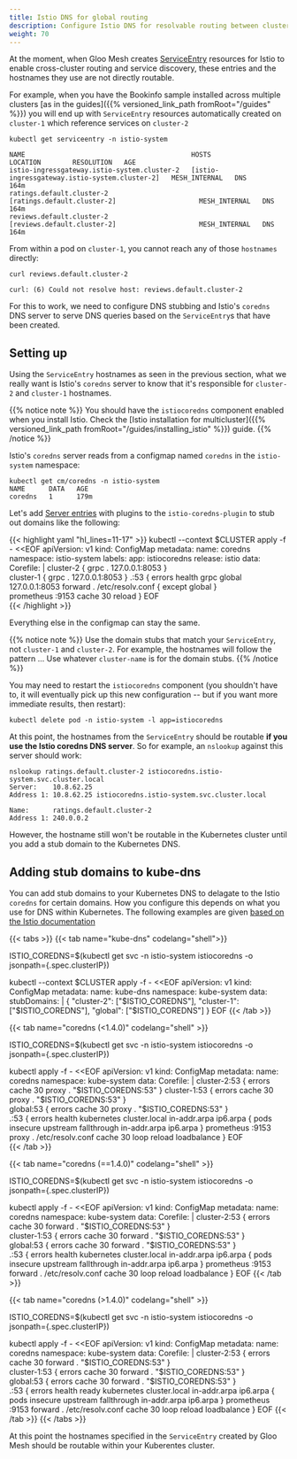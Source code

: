 ```yaml
---
title: Istio DNS for global routing
description: Configure Istio DNS for resolvable routing between clusters
weight: 70
---
```


At the moment, when Gloo Mesh creates [ServiceEntry](https://istio.io/docs/reference/config/networking/service-entry/) resources for Istio to enable cross-cluster routing and service discovery, these entries and the hostnames they use are not directly routable. 

For example, when you have the Bookinfo sample installed across multiple clusters [as in the guides]({{% versioned_link_path fromRoot="/guides" %}}) you will end up with `ServiceEntry` resources automatically created on `cluster-1` which reference services on `cluster-2`

```shell
kubectl get serviceentry -n istio-system

NAME                                          HOSTS                                           LOCATION        RESOLUTION   AGE
istio-ingressgateway.istio-system.cluster-2   [istio-ingressgateway.istio-system.cluster-2]   MESH_INTERNAL   DNS          164m
ratings.default.cluster-2                     [ratings.default.cluster-2]                     MESH_INTERNAL   DNS          164m
reviews.default.cluster-2                     [reviews.default.cluster-2]                     MESH_INTERNAL   DNS          164m
```

From within a pod on `cluster-1`, you cannot reach any of those `hostnames` directly:

```shell
curl reviews.default.cluster-2                                                            

curl: (6) Could not resolve host: reviews.default.cluster-2  
```

For this to work, we need to configure DNS stubbing and Istio's `coredns` DNS server to serve DNS queries based on the `ServiceEntry`s that have been created. 

## Setting up

Using the `ServiceEntry` hostnames as seen in the previous section, what we really want is Istio's `coredns` server to know that it's responsible for `cluster-2` and `cluster-1` hostnames. 


{{% notice note %}}
You should have the `istiocoredns` component enabled when you install Istio. Check the [Istio installation for multicluster]({{% versioned_link_path fromRoot="/guides/installing_istio" %}}) guide.
{{% /notice %}}

Istio's `coredns` server reads from a configmap named `coredns` in the `istio-system` namespace:

```shell
kubectl get cm/coredns -n istio-system
NAME      DATA   AGE
coredns   1      179m
```

Let's add [Server entries](https://coredns.io/manual/plugins/) with plugins to the `istio-coredns-plugin` to stub out domains like the following:

{{< highlight yaml "hl_lines=11-17" >}}
kubectl --context $CLUSTER apply -f - <<EOF
apiVersion: v1
kind: ConfigMap
metadata:
  name: coredns
  namespace: istio-system
  labels:
    app: istiocoredns
    release: istio
data:
  Corefile: |
    cluster-2 {
             grpc . 127.0.0.1:8053
          } 	
    cluster-1 {
             grpc . 127.0.0.1:8053
          } 
    .:53 {
          errors
          health 
          grpc global 127.0.0.1:8053
          forward . /etc/resolv.conf {
            except global
          }           
          prometheus :9153
          cache 30
          reload
        }
EOF        
{{< /highlight >}}

Everything else in the configmap can stay the same. 

{{% notice note %}}
Use the domain stubs that match your `ServiceEntry`, not `cluster-1` and `cluster-2`. For example, the hostnames will follow the pattern <service>.<namespace>.<cluster-name>. Use whatever `cluster-name` is for the domain stubs. 
{{% /notice %}}


You may need to restart the `istiocoredns` component (you shouldn't have to, it will eventually pick up this new configuration -- but if you want more immediate results, then restart):

```shell
kubectl delete pod -n istio-system -l app=istiocoredns 
```
At this point, the hostnames from the `ServiceEntry` should be routable **if you use the Istio coredns DNS server**. So for example, an `nslookup` against this server should work:

```shell
nslookup ratings.default.cluster-2 istiocoredns.istio-system.svc.cluster.local
Server:    10.8.62.25
Address 1: 10.8.62.25 istiocoredns.istio-system.svc.cluster.local

Name:      ratings.default.cluster-2
Address 1: 240.0.0.2
```

However, the hostname still won't be routable in the Kubernetes cluster until you add a stub domain to the Kubernetes DNS.

## Adding stub domains to kube-dns

You can add stub domains to your Kubernetes DNS to delagate to the Istio `coredns` for certain domains. How you configure this depends on what you use for DNS within Kubernetes. The following examples are given [based on the Istio documentation](https://istio.io/docs/setup/install/multicluster/gateways/#setup-dns)


{{< tabs >}}
{{< tab name="kube-dns" codelang="shell">}}

ISTIO_COREDNS=$(kubectl get svc -n istio-system istiocoredns -o jsonpath={.spec.clusterIP})

kubectl --context $CLUSTER apply -f - <<EOF
apiVersion: v1
kind: ConfigMap
metadata:
  name: kube-dns
  namespace: kube-system
data:
  stubDomains: |
    {
      "cluster-2": ["$ISTIO_COREDNS"],
      "cluster-1": ["$ISTIO_COREDNS"],
      "global": ["$ISTIO_COREDNS"]
    }
EOF
{{< /tab >}}

{{< tab name="coredns (<1.4.0)" codelang="shell" >}}

ISTIO_COREDNS=$(kubectl get svc -n istio-system istiocoredns -o jsonpath={.spec.clusterIP})

kubectl apply -f - <<EOF
apiVersion: v1
kind: ConfigMap
metadata:
  name: coredns
  namespace: kube-system
data:
  Corefile: |
     cluster-2:53 {
        errors
        cache 30
        proxy . "$ISTIO_COREDNS:53"
    } 
    cluster-1:53 {
        errors
        cache 30
        proxy . "$ISTIO_COREDNS:53"
    }  
    global:53 {
        errors
        cache 30
        proxy . "$ISTIO_COREDNS:53"
    }  
    .:53 {
        errors
        health
        kubernetes cluster.local in-addr.arpa ip6.arpa {
           pods insecure
           upstream
           fallthrough in-addr.arpa ip6.arpa
        }
        prometheus :9153
        proxy . /etc/resolv.conf
        cache 30
        loop
        reload
        loadbalance
    }
EOF    
{{< /tab >}}

{{< tab name="coredns (==1.4.0)" codelang="shell" >}}

ISTIO_COREDNS=$(kubectl get svc -n istio-system istiocoredns -o jsonpath={.spec.clusterIP})

kubectl apply -f - <<EOF
apiVersion: v1
kind: ConfigMap
metadata:
  name: coredns
  namespace: kube-system
data:
  Corefile: |
    cluster-2:53 {
        errors
        cache 30
        forward . "$ISTIO_COREDNS:53"
    }  
    cluster-1:53 {
        errors
        cache 30
        forward . "$ISTIO_COREDNS:53"
    }  
    global:53 {
        errors
        cache 30
        forward . "$ISTIO_COREDNS:53"
    }  
    .:53 {
        errors
        health
        kubernetes cluster.local in-addr.arpa ip6.arpa {
           pods insecure
           upstream
           fallthrough in-addr.arpa ip6.arpa
        }
        prometheus :9153
        forward . /etc/resolv.conf
        cache 30
        loop
        reload
        loadbalance
    }
EOF
{{< /tab >}}


{{< tab name="coredns (>1.4.0)" codelang="shell" >}}

ISTIO_COREDNS=$(kubectl get svc -n istio-system istiocoredns -o jsonpath={.spec.clusterIP})

kubectl apply -f - <<EOF
apiVersion: v1
kind: ConfigMap
metadata:
  name: coredns
  namespace: kube-system
data:
  Corefile: |
    cluster-2:53 {
        errors
        cache 30
        forward . "$ISTIO_COREDNS:53"
    }  
    cluster-1:53 {
        errors
        cache 30
        forward . "$ISTIO_COREDNS:53"
    }  
    global:53 {
        errors
        cache 30
        forward . "$ISTIO_COREDNS:53"
    }  
    .:53 {
        errors
        health
        ready
        kubernetes cluster.local in-addr.arpa ip6.arpa {
           pods insecure
           upstream
           fallthrough in-addr.arpa ip6.arpa
        }
        prometheus :9153
        forward . /etc/resolv.conf
        cache 30
        loop
        reload
        loadbalance
    }
EOF
{{< /tab >}}
{{< /tabs >}}

At this point the hostnames specified in the `ServiceEntry` created by Gloo Mesh should be routable within your Kuberentes cluster.
